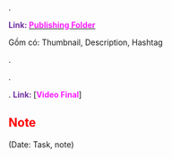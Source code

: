 .

<span style="font-weight:bold; color:rgb(112, 48, 160)">Link: </span>[<span style="font-weight:bold; color:rgb(251, 31, 255)">Publishing Folder</span>](file:///D:%5CPROJECTS%5CChicken%5C2.Production%5CSeason%202%5CSS2Ep1-KhoGa%5C11.Publishing)

Gồm có: Thumbnail, Description, Hashtag

.

.

.
<span style="font-weight:bold; color:rgb(112, 48, 160)">Link: </span>[<span style="font-weight:bold; color:rgb(251, 31, 255)">Video Final</span>]


## <span style="color:rgb(255, 0, 0)">Note</span> 
(Date: Task, note)